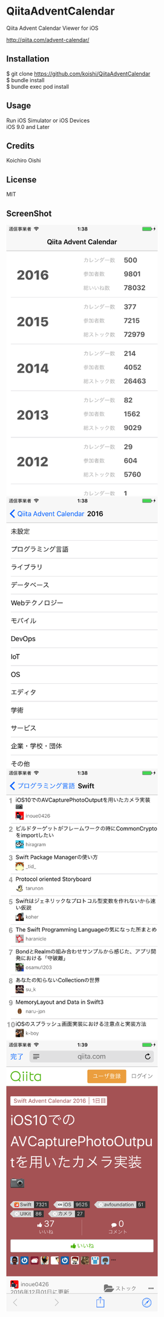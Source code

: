 # QiitaAdventCalendar

Qiita Advent Calendar Viewer for iOS

http://qiita.com/advent-calendar/

## Installation

$ git clone https://github.com/koishi/QiitaAdventCalendar<br>
$ bundle install<br>
$ bundle exec pod install

## Usage

Run iOS Simulator or iOS Devices<BR>iOS 9.0 and Later


## Credits

Koichiro Oishi

## License

MIT

## ScreenShot

<img src="https://github.com/koishi/QiitaAdventCalendar/blob/screenshot/ScreenShot/ScreenShot_1.png" width="400">
<img src="https://github.com/koishi/QiitaAdventCalendar/blob/screenshot/ScreenShot/ScreenShot_2.png" width="400">
<img src="https://github.com/koishi/QiitaAdventCalendar/blob/screenshot/ScreenShot/ScreenShot_3.png" width="400">
<img src="https://github.com/koishi/QiitaAdventCalendar/blob/screenshot/ScreenShot/ScreenShot_4.png" width="400">
